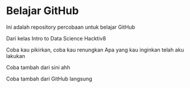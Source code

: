 # Belajar GitHub

Ini adalah repository percobaan untuk belajar GitHub

Dari kelas Intro to Data Science Hacktiv8

Coba kau pikirkan, coba kau renungkan
Apa yang kau inginkan telah aku lakukan

Coba tambah dari sini ahh

Coba tambah dari GitHub langsung
